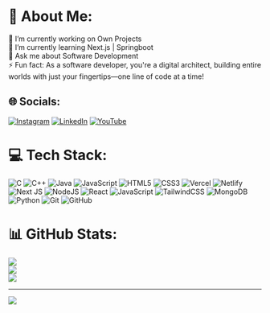 # 💫 About Me:
🔭 I’m currently working on Own Projects<br>🌱 I’m currently learning Next.js | Springboot<br>💬 Ask me about Software Development<br>⚡ Fun fact: As a software developer, you're a digital architect, building entire worlds with just your fingertips—one line of code at a time!


## 🌐 Socials:
[![Instagram](https://img.shields.io/badge/Instagram-%23E4405F.svg?logo=Instagram&logoColor=white)](https://instagram.com/ishan_vishwakarma) [![LinkedIn](https://img.shields.io/badge/LinkedIn-%230077B5.svg?logo=linkedin&logoColor=white)](https://linkedin.com/in/ishan-vishwakarma) [![YouTube](https://img.shields.io/badge/YouTube-%23FF0000.svg?logo=YouTube&logoColor=white)](https://youtube.com/@UCBEplr77eDfrslAn_nn1Waw) 

# 💻 Tech Stack:
![C](https://img.shields.io/badge/c-%2300599C.svg?style=flat&logo=c&logoColor=white) ![C++](https://img.shields.io/badge/c++-%2300599C.svg?style=flat&logo=c%2B%2B&logoColor=white) ![Java](https://img.shields.io/badge/java-%23ED8B00.svg?style=flat&logo=openjdk&logoColor=white) ![JavaScript](https://img.shields.io/badge/javascript-%23323330.svg?style=flat&logo=javascript&logoColor=%23F7DF1E) ![HTML5](https://img.shields.io/badge/html5-%23E34F26.svg?style=flat&logo=html5&logoColor=white) ![CSS3](https://img.shields.io/badge/css3-%231572B6.svg?style=flat&logo=css3&logoColor=white) ![Vercel](https://img.shields.io/badge/vercel-%23000000.svg?style=flat&logo=vercel&logoColor=white) ![Netlify](https://img.shields.io/badge/netlify-%23000000.svg?style=flat&logo=netlify&logoColor=#00C7B7) ![Next JS](https://img.shields.io/badge/Next-black?style=flat&logo=next.js&logoColor=white) ![NodeJS](https://img.shields.io/badge/node.js-6DA55F?style=flat&logo=node.js&logoColor=white) ![React](https://img.shields.io/badge/react-%2320232a.svg?style=flat&logo=react&logoColor=%2361DAFB) ![JavaScript](https://img.shields.io/badge/javascript-%23323330.svg?style=flat&logo=javascript&logoColor=%23F7DF1E) ![TailwindCSS](https://img.shields.io/badge/tailwindcss-%2338B2AC.svg?style=flat&logo=tailwind-css&logoColor=white) ![MongoDB](https://img.shields.io/badge/MongoDB-%234ea94b.svg?style=flat&logo=mongodb&logoColor=white) ![Python](https://img.shields.io/badge/python-3670A0?style=flat&logo=python&logoColor=ffdd54) ![Git](https://img.shields.io/badge/git-%23F05033.svg?style=flat&logo=git&logoColor=white) ![GitHub](https://img.shields.io/badge/github-%23121011.svg?style=flat&logo=github&logoColor=white)
# 📊 GitHub Stats:
![](https://github-readme-stats.vercel.app/api?username=GhOstOP007&theme=holi&hide_border=false&include_all_commits=true&count_private=false)<br/>
![](https://github-readme-streak-stats.herokuapp.com/?user=GhOstOP007&theme=holi&hide_border=false)<br/>
![](https://github-readme-stats.vercel.app/api/top-langs/?username=GhOstOP007&theme=holi&hide_border=false&include_all_commits=true&count_private=false&layout=compact)

---
[![](https://visitcount.itsvg.in/api?id=GhOstOP007&icon=0&color=0)](https://visitcount.itsvg.in)

<!-- Proudly created with GPRM ( https://gprm.itsvg.in ) -->
